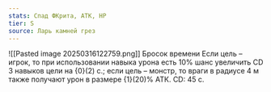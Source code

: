 ```yaml
---
stats: Спад ФКрита, АТК, HP
tier: S
source: Ларь камней грез
---
```

![[Pasted image 20250316122759.png]]
Бросок времени
Если цель – игрок, то при использовании навыка урона есть 10% шанс увеличить CD 3 навыков цели на {0}(2) с.; если цель – монстр, то враги в радиусе 4 м также получают урон в размере {1}(20)% АТК. CD: 45 с.
